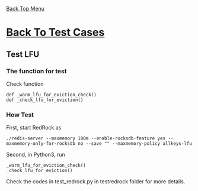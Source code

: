 [Back Top Menu](../README.md) 

# [Back To Test Cases](test_en.md)

## Test LFU

### The function for test

Check function
```
def _warm_lfu_for_eviction_check()
def _check_lfu_for_eviction()
```

### How Test
First, start RedRock as
```
./redis-server --maxmemory 100m --enable-rocksdb-feature yes --maxmemory-only-for-rocksdb no --save "" --maxmemory-policy allkeys-lfu
```
Second, in Python3, run
```
_warm_lfu_for_eviction_check()
_check_lfu_for_eviction()
```

Check the codes in test_redrock.py in testredrock folder for more details.